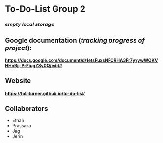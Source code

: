 # To-Do-List Group 2

### ***empty local storage***

## Google documentation (_tracking progress of project_):
#### https://docs.google.com/document/d/1etsFuxsNFCRHA3Fr7yvywWOKVHHnBjj-PrPiugZ8y0Q/edit#

## Website
#### https://tobiturner.github.io/to-do-list/

## Collaborators


- Ethan
- Prassana
- Jag
- Jerin
